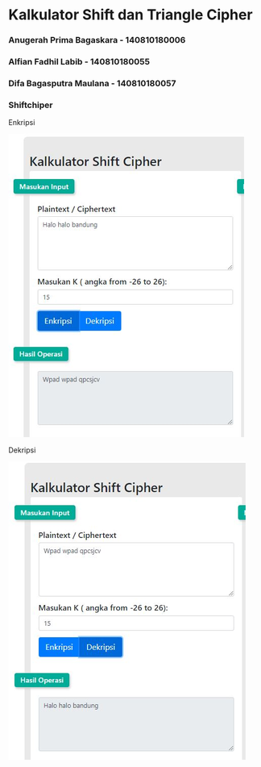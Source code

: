 # Kalkulator Shift dan Triangle Cipher

### Anugerah Prima Bagaskara - 140810180006
### Alfian Fadhil Labib - 140810180055
### Difa Bagasputra Maulana - 140810180057

### Shiftchiper

Enkripsi


![encrypt](Screenshot/Enkrip-Shift.jpg)

Dekripsi


![decrypt](Screenshot/Dekrip-Shift.jpg)

